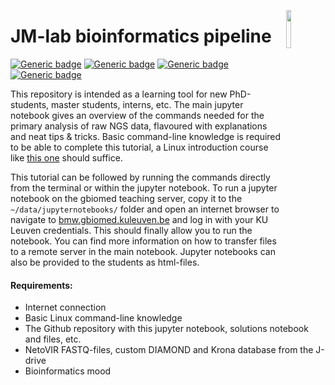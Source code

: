<a href="https://rega.kuleuven.be/cev/viralmetagenomics"><img src="https://rega.kuleuven.be/cev/viralmetagenomics/pictures/lovm/image_preview" height="12.5%" width="12.5%" align="right"/></a>

# JM-lab bioinformatics pipeline
[![Generic badge](https://img.shields.io/badge/GitHub-MatthijnssensLab-brightgreen?logo=github)](https://github.com/Matthijnssenslab)
[![Generic badge](https://img.shields.io/badge/NetoVIR-doi.org%2F10.1038%2Fsrep16532-blue)](https://doi.org/10.1038/srep16532)
[![Generic badge](https://img.shields.io/twitter/url?label=%40JMatthijnssens&style=social&url=https%3A%2F%2Ftwitter.com%2FJMatthijnssens)](https://twitter.com/JMatthijnssens)
[![Generic badge](https://img.shields.io/badge/Laboratory%20of%20Viral%20Metagenomics-1877F2?style=flat-square&logo=facebook&logoColor=white)](https://www.facebook.com/MatthijnssensLab)

This repository is intended as a learning tool for new PhD-students, master students, interns, etc. The main jupyter notebook gives an overview of the commands needed for the primary analysis of raw NGS data, flavoured with explanations and neat tips & tricks. Basic command-line knowledge is required to be able to complete this tutorial, a Linux introduction course like [this one](https://ryanstutorials.net/linuxtutorial/) should suffice.

This tutorial can be followed by running the commands directly from the terminal or within the jupyter notebook. To run a jupyter notebook on the gbiomed teaching server, copy it to the `~/data/jupyternotebooks/` folder and open an internet browser to navigate to [bmw.gbiomed.kuleuven.be](https://bmw.gbiomed.kuleuven.be/) and log in with your KU Leuven credentials. This should finally allow you to run the notebook. You can find more information on how to transfer files to a remote server in the main notebook. Jupyter notebooks can also be provided to the students as html-files.

#### Requirements:

* Internet connection
* Basic Linux command-line knowledge
* The Github repository with this jupyter notebook, solutions notebook and files, etc.
* NetoVIR FASTQ-files, custom DIAMOND and Krona database from the J-drive
* Bioinformatics mood